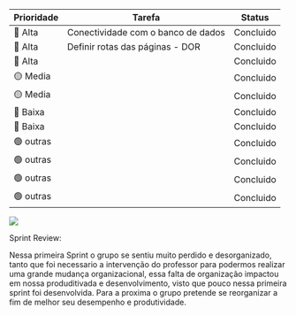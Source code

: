 | Prioridade |       Tarefa       |  Status  | 
|------------|--------------------|----------|
| 🔴 Alta   | Conectividade com o banco de dados | Concluido |
| 🔴 Alta   | Definir rotas das páginas - DOR    | Concluido |
| 🔴 Alta   |                    | Concluido |
| 🟡 Media  |                    | Concluido |
| 🟡 Media  |                    | Concluido |
| 🔵 Baixa  |                    | Concluido |  
| 🔵 Baixa  |                    | Concluido | 
| 🟢 outras |                    | Concluido |
| 🟢 outras |                    | Concluido | 
| 🟢 outras |                    | Concluido |
| 🟢 outras |                    | Concluido |

![](sprint1_burndown.jpeg)

Sprint Review:

Nessa primeira Sprint o grupo se sentiu muito perdido e desorganizado, tanto que foi necessario a intervenção do professor para podermos realizar uma grande mudança organizacional, essa falta de organização impactou em nossa produditivada e desenvolvimento, visto que pouco nessa primeira sprint foi desenvolvida. Para a proxima o grupo pretende se reorganizar a fim de melhor seu desempenho e produtividade.
